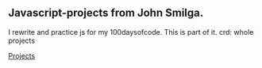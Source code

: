 ## Javascript-projects from John Smilga.
I rewrite and practice js for my 100daysofcode.
This is part of it.
crd: whole projects

[Projects](https://www.vanillajavascriptprojects.com/)
